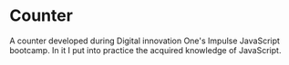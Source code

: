 # Counter

A counter developed during Digital innovation One's Impulse JavaScript bootcamp. In it I put into practice the acquired knowledge of JavaScript.
